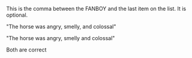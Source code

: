 This is the comma between the FANBOY and the last item on the list. It is optional.

"The horse was angry, smelly, and colossal"

"The horse was angry, smelly and colossal"

Both are correct